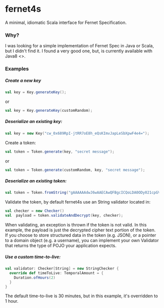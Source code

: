 # fernet4s

A minimal, idiomatic Scala interface for Fernet Specification.

### Why?

I was looking for a simple implementation of Fernet Spec in Java or Scala, but I didn't find it. I found a very good
one, but, is currently available with Java8 <<here>>.

### Examples

##### Create a new key

````scala
val key = Key.generateKey();
````

or

````scala
val key = Key.generateKey(customRandom);
````

##### Deserialize an existing key:

````scala
val key = new Key("cw_0x689RpI-jtRR7oE8h_eQsKImvJapLeSbXpwF4e4=");
````
Create a token:

````scala
val token = Token.generate(key, "secret message");
````
or

````scala
val token = Token.generate(customRandom, key, "secret message");
````

##### Deserialize an existing token:

````scala
val token = Token.fromString("gAAAAAAdwJ6wAAECAwQFBgcICQoLDA0ODy021cpGVWKZ_eEwCGM4BLLF_5CV9dOPmrhuVUPgJobwOz7JcbmrR64jVmpU4IwqDA==");
````

Validate the token, by default fernet4s use an String validator located in:

````scala
val checker = new Checker() 
val  payload = token.validateAndDecrypt(key, checker);
````

When validating, an exception is thrown if the token is not valid. In this example, the payload is just the decrypted
cipher text portion of the token. If you choose to store structured data in the token (e.g. JSON), or a pointer to a
domain object (e.g. a username), you can implement your own Validator<T> that returns the type of POJO your application
expects.

##### Use a custom time-to-live:

````scala
val validator: Checker[String] = new StringChecker {
  override def timeToLive: TemporalAmount = {
    Duration.ofHours(2)
  }
}
````

The default time-to-live is 30 minutes, but in this example, it's overridden to 1 hour.